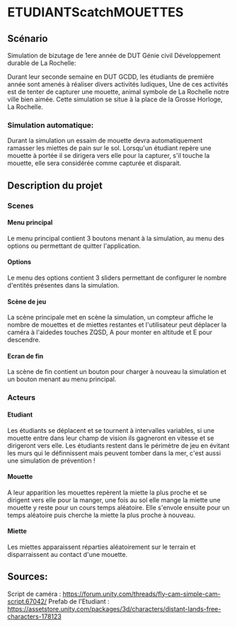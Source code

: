 # ETUDIANTScatchMOUETTES

## Scénario

Simulation de bizutage de 1ere année de DUT Génie civil Développement durable de La Rochelle:

Durant leur seconde semaine en DUT GCDD, les étudiants de première année sont amenés à réaliser divers activités ludiques,
Une de ces activités est de tenter de capturer une mouette, animal symbole de La Rochelle notre ville bien aimée.
Cette simulation se situe à la place de la Grosse Horloge, La Rochelle.

### Simulation automatique:

Durant la simulation un essaim de mouette devra automatiquement ramasser les miettes de pain sur le sol. 
Lorsqu'un étudiant repère une mouette à portée il se dirigera vers elle pour la capturer,
s'il touche la mouette, elle sera considérée comme capturée et disparait.

## Description du projet

### Scenes

#### Menu principal
Le menu principal contient 3 boutons menant à la simulation, au menu des options ou permettant de quitter l'application.

#### Options
Le menu des options contient 3 sliders permettant de configurer le nombre d'entités présentes dans la simulation.

#### Scène de jeu
La scène principale met en scène la simulation, un compteur affiche le nombre de mouettes et de miettes restantes et l'utilisateur peut déplacer la caméra à l'aidedes touches ZQSD, A pour monter en altitude et E pour descendre.

#### Ecran de fin
La scène de fin contient un bouton pour charger à nouveau la simulation et un bouton menant au menu principal.

### Acteurs

#### Etudiant
Les étudiants se déplacent et se tournent à intervalles variables, si une mouette entre dans leur champ de vision ils gagneront en vitesse et se dirigeront vers elle. Les étudiants restent dans le périmètre de jeu en évitant les murs qui le définnissent mais peuvent tomber dans la mer, c'est aussi une simulation de prévention !

#### Mouette
A leur apparition les mouettes repèrent la miette la plus proche et se dirigent vers elle pour la manger, une fois au sol elle mange la miette une mouette y reste pour un cours temps aléatoire. Elle s'envole ensuite pour un temps aléatoire puis cherche la miette la plus proche à nouveau.

#### Miette
Les miettes apparaissent réparties aléatoirement sur le terrain et disparraissent au contact d'une mouette.

## Sources:
Script de caméra : https://forum.unity.com/threads/fly-cam-simple-cam-script.67042/
Prefab de l'Etudiant : https://assetstore.unity.com/packages/3d/characters/distant-lands-free-characters-178123
